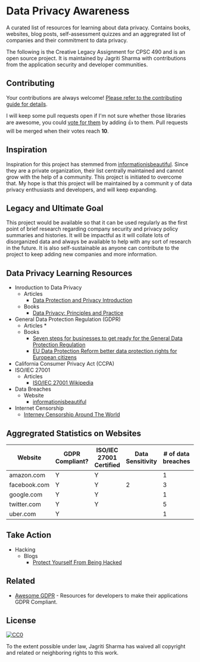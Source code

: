 # Data Privacy Awareness

A curated list of resources for learning about data privacy. Contains books, websites, blog posts, self-assessment quizzes and an aggregrated list of companies and their commitment to data privacy.

The following is the Creative Legacy Assignment for CPSC 490 and is an open source project. It is maintained by Jagriti Sharma with contributions from the application security and developer communities.

## Contributing
Your contributions are always welcome! [Please refer to the contributing guide for details](CONTRIBUTING.md).

I will keep some pull requests open if I'm not sure whether those libraries are awesome, you could [vote for them](https://github.com/jagritisonasharma/data-privacy/pulls) by adding :+1: to them. Pull requests will be merged when their votes reach **10**.

## Inspiration 
Inspiration for this project has stemmed from [informationisbeautiful](https://informationisbeautiful.net/visualizations/worlds-biggest-data-breaches-hacks/).
Since they are a private organization, their list centrally maintained and cannot grow with the help of a community. This project is initiated to overcome that. My hope is that this project will be maintained by a communit y of data privacy enthusiasts and developers, and will keep expanding.

## Legacy and Ultimate Goal
This project would be available so that it can be used regularly as the first point of brief research regarding company security and privacy policy summaries and histories. It will be impactful as it will collate lots of disorganized data and always be available to help with any sort of research in the future. It is also self-sustainable as anyone can contribute to the project to keep adding new companies and more information. 

## Data Privacy Learning Resources

* Inroduction to Data Privacy
    * Articles
      * [Data Protection and Privacy Introduction](https://gettingthedealthrough.com/area/52/article/29146/data-protection-privacy-introduction/)
    * Books
      * [Data Privacy: Principles and Practice](https://www.amazon.com/Data-Privacy-Principles-Nataraj-Venkataramanan/dp/1498721044/ref=sr_1_3?keywords=Data+Privacy&qid=1553109710&s=books&sr=1-3)
* General Data Protection Regulation (GDPR)
    * Articles
      * 
    * Books
      * [Seven steps for businesses to get ready for the General Data Protection Regulation](https://ec.europa.eu/commission/sites/beta-political/files/ds-02-18-544-en-n.pdf)
      * [EU Data Protection Reform better data protection rights for European citizens](https://ec.europa.eu/commission/sites/beta-political/files/data-protection-factsheet-citizens_en_1.pdf)
* California Consumer Privacy Act (CCPA)
* ISO/IEC 27001
   * Articles
      * [ISO/IEC 27001  Wikipedia](https://en.wikipedia.org/wiki/ISO/IEC_27001) 
* Data Breaches
   * Website
      * [informationisbeautiful](https://informationisbeautiful.net/visualizations/worlds-biggest-data-breaches-hacks/)
* Internet Censorship
   * [Interney Censorship Around The World](https://www.efa.org.au/Issues/Censor/cens3.html?fbclid=IwAR1LL5ygMf01Mm6zxpPM2bM6DUwM1rTqxE1YKt4PUeAQ8dlSczn9GJ9Aecw)

## Aggregrated Statistics on Websites

| Website | GDPR Compliant? | ISO/IEC 27001 Certified | Data Sensitivity | # of data breaches | More Information |
| --- | --- | --- | --- | --- | --- |
| amazon.com | Y | Y |  | 1 | [Click here](./Companies_Data/amazon.md)|
| facebook.com | Y | Y | 2 | 3 | [Click here](./Companies_Data/facebook.md)|
| google.com | Y | Y |  | 1 | [Click here](./Companies_Data/google.md)|
| twitter.com| Y | Y  |   |  5 | [Click here](./Companies_Data/twitter.md)|
| uber.com| Y |   |   | 1 | [Click here](./Companies_Data/uber.md)|


## Take Action
* Hacking
   * Blogs
      * [Protect Yourself From Being Hacked](https://sites.google.com/view/prevent-being-hacked/home)

## Related

- [Awesome GDPR](https://github.com/erichard/awesome-gdpr) - Resources for developers to make their applications GDPR Compliant.


## License

[![CC0](http://mirrors.creativecommons.org/presskit/buttons/88x31/svg/cc-zero.svg)](https://creativecommons.org/publicdomain/zero/1.0/)

To the extent possible under law, Jagriti Sharma has waived all copyright and related or neighboring rights to this work.




